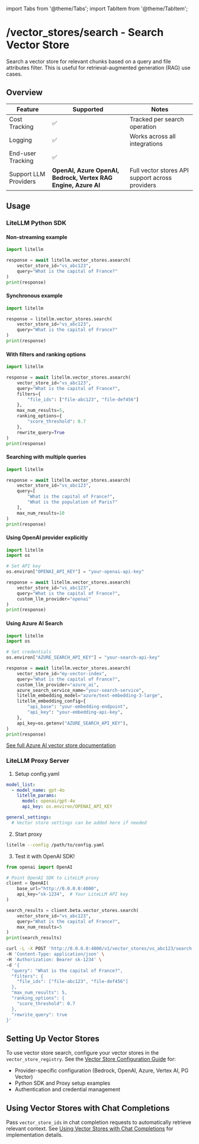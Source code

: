 import Tabs from '@theme/Tabs';
import TabItem from '@theme/TabItem';

# /vector_stores/search - Search Vector Store

Search a vector store for relevant chunks based on a query and file attributes filter. This is useful for retrieval-augmented generation (RAG) use cases.

## Overview

| Feature | Supported | Notes |
|---------|-----------|-------|
| Cost Tracking | ✅ | Tracked per search operation |
| Logging | ✅ | Works across all integrations |
| End-user Tracking | ✅ | |
| Support LLM Providers | **OpenAI, Azure OpenAI, Bedrock, Vertex RAG Engine, Azure AI** | Full vector stores API support across providers |

## Usage

### LiteLLM Python SDK

<Tabs>
<TabItem value="basic" label="Basic Usage">

#### Non-streaming example
```python showLineNumbers title="Search Vector Store - Basic"
import litellm

response = await litellm.vector_stores.asearch(
    vector_store_id="vs_abc123",
    query="What is the capital of France?"
)
print(response)
```

#### Synchronous example
```python showLineNumbers title="Search Vector Store - Sync"
import litellm

response = litellm.vector_stores.search(
    vector_store_id="vs_abc123",
    query="What is the capital of France?"
)
print(response)
```

</TabItem>

<TabItem value="advanced" label="Advanced Configuration">

#### With filters and ranking options
```python showLineNumbers title="Search Vector Store - Advanced"
import litellm

response = await litellm.vector_stores.asearch(
    vector_store_id="vs_abc123",
    query="What is the capital of France?",
    filters={
        "file_ids": ["file-abc123", "file-def456"]
    },
    max_num_results=5,
    ranking_options={
        "score_threshold": 0.7
    },
    rewrite_query=True
)
print(response)
```

</TabItem>

<TabItem value="multiple-queries" label="Multiple Queries">

#### Searching with multiple queries
```python showLineNumbers title="Search Vector Store - Multiple Queries"
import litellm

response = await litellm.vector_stores.asearch(
    vector_store_id="vs_abc123",
    query=[
        "What is the capital of France?",
        "What is the population of Paris?"
    ],
    max_num_results=10
)
print(response)
```

</TabItem>

<TabItem value="openai-provider" label="OpenAI Provider">

#### Using OpenAI provider explicitly
```python showLineNumbers title="Search Vector Store - OpenAI Provider"
import litellm
import os

# Set API key
os.environ["OPENAI_API_KEY"] = "your-openai-api-key"

response = await litellm.vector_stores.asearch(
    vector_store_id="vs_abc123",
    query="What is the capital of France?",
    custom_llm_provider="openai"
)
print(response)
```

</TabItem>

<TabItem value="azure-ai-provider" label="Azure AI Provider">

#### Using Azure AI Search
```python showLineNumbers title="Search Vector Store - Azure AI Provider"
import litellm
import os

# Set credentials
os.environ["AZURE_SEARCH_API_KEY"] = "your-search-api-key"

response = await litellm.vector_stores.asearch(
    vector_store_id="my-vector-index",
    query="What is the capital of France?",
    custom_llm_provider="azure_ai",
    azure_search_service_name="your-search-service",
    litellm_embedding_model="azure/text-embedding-3-large",
    litellm_embedding_config={
        "api_base": "your-embedding-endpoint",
        "api_key": "your-embedding-api-key",
    },
    api_key=os.getenv("AZURE_SEARCH_API_KEY"),
)
print(response)
```

[See full Azure AI vector store documentation](../providers/azure_ai_vector_stores.md)

</TabItem>
</Tabs>

### LiteLLM Proxy Server

<Tabs>
<TabItem value="proxy-setup" label="Setup & Usage">

1. Setup config.yaml

```yaml
model_list:
  - model_name: gpt-4o
    litellm_params:
      model: openai/gpt-4o
      api_key: os.environ/OPENAI_API_KEY

general_settings:
  # Vector store settings can be added here if needed
```

2. Start proxy 

```bash
litellm --config /path/to/config.yaml
```

3. Test it with OpenAI SDK!

```python showLineNumbers title="OpenAI SDK via LiteLLM Proxy"
from openai import OpenAI

# Point OpenAI SDK to LiteLLM proxy
client = OpenAI(
    base_url="http://0.0.0.0:4000",
    api_key="sk-1234",  # Your LiteLLM API key
)

search_results = client.beta.vector_stores.search(
    vector_store_id="vs_abc123",
    query="What is the capital of France?",
    max_num_results=5
)
print(search_results)
```

</TabItem>

<TabItem value="curl-proxy" label="curl">

```bash showLineNumbers title="Search Vector Store via curl"
curl -L -X POST 'http://0.0.0.0:4000/v1/vector_stores/vs_abc123/search' \
-H 'Content-Type: application/json' \
-H 'Authorization: Bearer sk-1234' \
-d '{
  "query": "What is the capital of France?",
  "filters": {
    "file_ids": ["file-abc123", "file-def456"]
  },
  "max_num_results": 5,
  "ranking_options": {
    "score_threshold": 0.7
  },
  "rewrite_query": true
}'
```

</TabItem>
</Tabs>

## Setting Up Vector Stores

To use vector store search, configure your vector stores in the `vector_store_registry`. See the [Vector Store Configuration Guide](../completion/knowledgebase.md) for:

- Provider-specific configuration (Bedrock, OpenAI, Azure, Vertex AI, PG Vector)
- Python SDK and Proxy setup examples  
- Authentication and credential management

## Using Vector Stores with Chat Completions

Pass `vector_store_ids` in chat completion requests to automatically retrieve relevant context. See [Using Vector Stores with Chat Completions](../completion/knowledgebase.md#2-make-a-request-with-vector_store_ids-parameter) for implementation details.